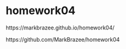 # homework04

<p>https://markbrazee.github.io/homework04/<p>
<p>https://github.com/MarkBrazee/homework04<p>